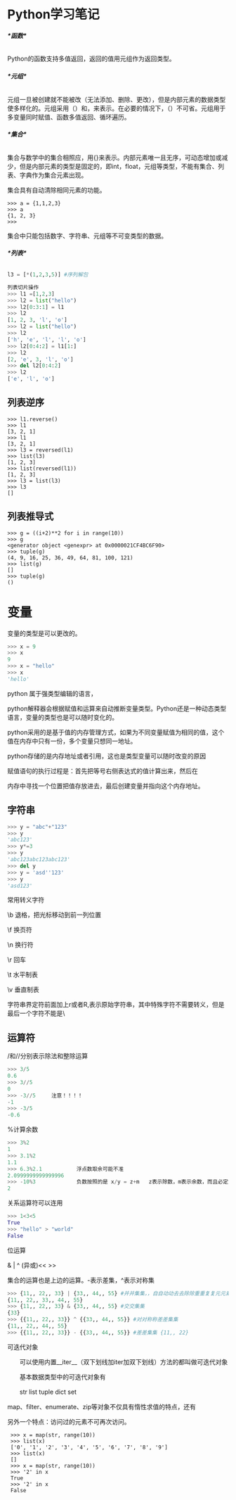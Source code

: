 # Python学习笔记

###### ***\*函数\****

Python的函数支持多值返回，返回的值用元组作为返回类型。

###### ***\*元组\****

 元组一旦被创建就不能被改（无法添加、删除、更改），但是内部元素的数据类型使多样化的。元组采用（）和，来表示。在必要的情况下，（）不可省。元组用于多变量同时赋值、函数多值返回、循环遍历。

 

###### ***\*集合\****

集合与数学中的集合相照应，用{}来表示。内部元素唯一且无序，可动态增加或减少，但是内部元素的类型是固定的，即int，float，元组等类型，不能有集合、列表、字典作为集合元素出现。

集合具有自动清除相同元素的功能。

```
>>> a = {1,1,2,3}
>>> a
{1, 2, 3}
>>> 
```

集合中只能包括数字、字符串、元组等不可变类型的数据。



###### ***\*列表\****
```python
l3 = [*(1,2,3,5)] #序列解包

```

```python
列表切片操作
>>> l1 =[1,2,3]
>>> l2 = list("hello")
>>> l2[0:3:1] = l1
>>> l2
[1, 2, 3, 'l', 'o']
>>> l2 = list("hello")
>>> l2
['h', 'e', 'l', 'l', 'o']
>>> l2[0:4:2] = l1[1:]
>>> l2
[2, 'e', 3, 'l', 'o']
>>> del l2[0:4:2]
>>> l2
['e', 'l', 'o']
```

## 列表逆序

```
>>> l1.reverse()
>>> l1
[3, 2, 1]
>>> l1
[3, 2, 1]
>>> l3 = reversed(l1)
>>> list(l3)
[1, 2, 3]
>>> list(reversed(l1))
[1, 2, 3]
>>> l3 = list(l3)
>>> l3
[]
```

## 列表推导式



```
>>> g = ((i+2)**2 for i in range(10))
>>> g
<generator object <genexpr> at 0x0000021CF4BC6F90>
>>> tuple(g)
(4, 9, 16, 25, 36, 49, 64, 81, 100, 121)
>>> list(g)
[]
>>> tuple(g)
()
```

# 变量

变量的类型是可以更改的。

```python
>>> x = 9
>>> x
9
>>> x = "hello"
>>> x
'hello'
```

python 属于强类型编辑的语言，

python解释器会根据赋值和运算来自动推断变量类型。Python还是一种动态类型语言，变量的类型也是可以随时变化的。

python采用的是基于值的内存管理方式，如果为不同变量赋值为相同的值，这个值在内存中只有一份，多个变量只想同一地址。

python存储的是内存地址或者引用，这也是类型变量可以随时改变的原因

赋值语句的执行过程是：首先把等号右侧表达式的值计算出来，然后在

内存中寻找一个位置把值存放进去，最后创建变量并指向这个内存地址。



## 字符串

```python
>>> y = "abc"+"123"
>>> y
'abc123'
>>> y*=3
>>> y
'abc123abc123abc123'
>>> del y
>>> y = 'asd''123'
>>> y
'asd123'
```



常用转义字符

\b 退格，把光标移动到前一列位置

\f 换页符

\n 换行符

\r 回车

\t 水平制表

\v 垂直制表

字符串界定符前面加上r或者R,表示原始字符串，其中特殊字符不需要转义，但是最后一个字符不能是\





## 运算符

/和//分别表示除法和整除运算

```python
>>> 3/5
0.6
>>> 3//5
0
>>> -3//5     注意！！！！
-1
>>> -3/5
-0.6
```

%计算余数

```python
>>> 3%2
1
>>> 3.1%2 
1.1
>>> 6.3%2.1           浮点数取余可能不准
2.0999999999999996
>>> -10%3             负数按照的是 x/y = z+m   z表示除数，m表示余数，而且必定为正
2
```



关系运算符可以连用

```python
>>> 1<3<5
True
>>> "hello" > "world"
False
```

位运算

& | ^ (异或)<< >>

集合的运算也是上边的运算。-表示差集，^表示对称集

```python
>>> {11,, 22,, 33} | {33,, 44,, 55} #并并集集，，自自动动去去除除重重复复元元素素 
{11,, 22,, 33,, 44,, 55}
>>> {11,, 22,, 33} & {33,, 44,, 55} #交交集集
{33}
>>> {{11,, 22,, 33}} ^ {{33,, 44,, 55}} #对对称称差差集集
{11,, 22,, 44,, 55}
>>> {{11,, 22,, 33}} - {{33,, 44,, 55}} #差差集集 {11,, 22}
```

可迭代对象

　　可以使用内置__iter__（双下划线加iter加双下划线）方法的都叫做可迭代对象

　　基本数据类型中的可迭代对象有

　　str list tuple dict set

map、filter、enumerate、zip等对象不仅具有惰性求值的特点，还有

另外一个特点：访问过的元素不可再次访问。

```
 >>> x = map(str, range(10))
 >>> list(x)
 ['0', '1', '2', '3', '4', '5', '6', '7', '8', '9']
 >>> list(x)
 []
 >>> x = map(str, range(10))
 >>> '2' in x
 True
 >>> '2' in x
 False
```

